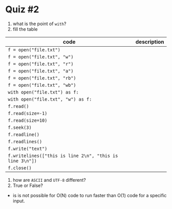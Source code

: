 # Quiz #2

1. what is the point of `with`?
2. fill the table

|code|description|
|--|--|
|`f = open("file.txt")`||
|`f = open("file.txt", "w")`||
|`f = open("file.txt", "r")`||
|`f = open("file.txt", "a")`||
|`f = open("file.txt", "rb")`||
|`f = open("file.txt", "wb")`||
|`with open("file.txt") as f:`||
|`with open("file.txt", "w") as f:`||
|`f.read()`||
|`f.read(size=-1)`||
|`f.read(size=10)`||
|`f.seek(3)`||
|`f.readline()`||
|`f.readlines()`||
|`f.write("text")`||
|`f.writelines(["this is line 2\n", "this is line 3\n"])`||
|`f.close()`||

1. how are `ASCII` and `UTF-8` different?
2. True or False?
- is is not possible for O(N) code to run faster than O(1) code for a specific input.
